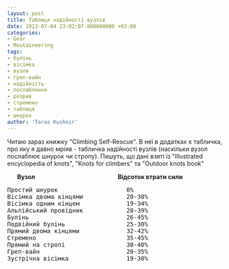 ```yaml
---
layout: post
title: Таблиця надійності вузлів
date: 2013-07-04 23:02:07.000000000 +03:00
categories:
- Gear
- Moutaineering
tags:
- булінь
- вісімка
- вузли
- греп-вайн
- надійність
- послаблення
- розрив
- стремено
- таблиця
- шнурок
author: 'Taras Kushnir'
---
```


Читаю зараз книжку "Climbing Self-Rescue". В неї в додатках є табличка, про яку я давно мріяв - табличка надійності вузлів (наскільки вузол послаблює шнурок чи стропу). Пишуть, що дані взяті із "Illustrated encyclopedia of knots", "Knots for climbers" та "Outdoor knots book"

<strong>       Вузол</strong>                                                 <strong>Відсоток втрати сили</strong>
<pre style="text-align:left;">Простий шнурок                   0%
Вісімка двома кінцями            20-30%
Вісімка одним кінцем             19-34%
Альпійський провідник            28-39%
Булінь                           26-45%
Подвійний булінь                 25-30%
Прямий двома кінцями             32-42%
Стремено                         35-45%
Прямий на стропі                 30-40%
Греп-вайн                        20-35%
Зустрічна вісімка                19-30%</pre>
